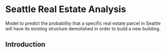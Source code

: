 # Seattle Real Estate Analysis

Model to predict the probability that a specific real estate parcel in Seattle will have its existing structure demolished in order to build a new building.

## Introduction
